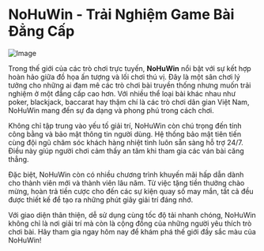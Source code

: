 # NoHuWin - Trải Nghiệm Game Bài Đẳng Cấp

![Image](https://github.com/user-attachments/assets/bd51ea9f-0666-407b-a7a7-98ead6de688c)

Trong thế giới của các trò chơi trực tuyến, **NoHuWin** nổi bật với sự kết hợp hoàn hảo giữa đồ họa ấn tượng và lối chơi thú vị. Đây là một sân chơi lý tưởng cho những ai đam mê các trò chơi bài truyền thống nhưng muốn trải nghiệm ở một đẳng cấp cao hơn. Với nhiều thể loại bài khác nhau như poker, blackjack, baccarat hay thậm chí là các trò chơi dân gian Việt Nam, NoHuWin mang đến sự đa dạng và phong phú trong cách chơi.

Không chỉ tập trung vào yếu tố giải trí, NoHuWin còn chú trọng đến tính công bằng và bảo mật thông tin người dùng. Hệ thống bảo mật tiên tiến cùng đội ngũ chăm sóc khách hàng nhiệt tình luôn sẵn sàng hỗ trợ 24/7. Điều này giúp người chơi cảm thấy an tâm khi tham gia các ván bài căng thẳng.

Đặc biệt, NoHuWin còn có nhiều chương trình khuyến mãi hấp dẫn dành cho thành viên mới và thành viên lâu năm. Từ việc tặng tiền thưởng chào mừng, hoàn trả tiền cược cho đến các sự kiện quay số may mắn, tất cả đều được thiết kế để tạo ra những phút giây giải trí đáng nhớ.

Với giao diện thân thiện, dễ sử dụng cùng tốc độ tải nhanh chóng, NoHuWin không chỉ là nơi giải trí mà còn là cộng đồng của những người yêu thích trò chơi bài. Hãy tham gia ngay hôm nay để khám phá thế giới đầy sắc màu của NoHuWin!